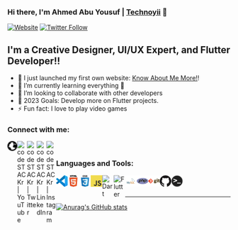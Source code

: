 ### Hi there, I'm Ahmed Abu Yousuf | [Technoyii][website] 👋

[![Website](https://img.shields.io/website?label=Technoyii.com&style=for-the-badge&url=https%3A%2F%2Ftechnoyii.com)](https://technoyii.com/)
[![Twitter Follow](https://img.shields.io/twitter/follow/Ahmad07Yousuf?color=1DA1F2&logo=twitter&style=for-the-badge)](https://twitter.com/ahmad07yousuf)

## I'm a Creative Designer, UI/UX Expert, and Flutter Developer!!

- 🔭 I just launched my first own website: [Know About Me More!][mywebsite]!
- 🌱 I’m currently learning everything 🤣
- 👯 I’m looking to collaborate with other developers
- 🥅 2023 Goals: Develop more on Flutter projects.
- ⚡ Fun fact: I love to play video games

### Connect with me:

[<img align="left" alt="ahmed-yousuf.com" width="22px" src="https://raw.githubusercontent.com/iconic/open-iconic/master/svg/globe.svg" />][website]
[<img align="left" alt="codeSTACKr | YouTube" width="22px" src="https://cdn.jsdelivr.net/npm/simple-icons@v3/icons/youtube.svg" />][youtube]
[<img align="left" alt="codeSTACKr | Twitter" width="22px" src="https://cdn.jsdelivr.net/npm/simple-icons@v3/icons/twitter.svg" />][twitter]
[<img align="left" alt="codeSTACKr | LinkedIn" width="22px" src="https://cdn.jsdelivr.net/npm/simple-icons@v3/icons/linkedin.svg" />][linkedin]
[<img align="left" alt="codeSTACKr | Instagram" width="22px" src="https://cdn.jsdelivr.net/npm/simple-icons@v3/icons/instagram.svg" />][instagram]

<br />

### Languages and Tools:

[<img align="left" alt="Visual Studio Code" width="26px" src="https://raw.githubusercontent.com/github/explore/80688e429a7d4ef2fca1e82350fe8e3517d3494d/topics/visual-studio-code/visual-studio-code.png" />][webdevplaylist]
[<img align="left" alt="HTML5" width="26px" src="https://raw.githubusercontent.com/github/explore/80688e429a7d4ef2fca1e82350fe8e3517d3494d/topics/html/html.png" />][webdevplaylist]
[<img align="left" alt="CSS3" width="26px" src="https://raw.githubusercontent.com/github/explore/80688e429a7d4ef2fca1e82350fe8e3517d3494d/topics/css/css.png" />][cssplaylist]
[<img align="left" alt="JavaScript" width="26px" src="https://raw.githubusercontent.com/github/explore/80688e429a7d4ef2fca1e82350fe8e3517d3494d/topics/javascript/javascript.png" />][jsplaylist]
[<img align="left" alt="Dart" width="26px" src="https://avatars.githubusercontent.com/u/1609975?s=200&v=4" />][webdevplaylist]
[<img align="left" alt="Flutter" width="26px" src="https://avatars.githubusercontent.com/u/14101776?s=200&v=4" />][webdevplaylist]
[<img align="left" alt="MySQL" width="26px" src="https://raw.githubusercontent.com/github/explore/80688e429a7d4ef2fca1e82350fe8e3517d3494d/topics/mysql/mysql.png" />][webdevplaylist]
[<img align="left" alt="PHP" width="26px" src="https://raw.githubusercontent.com/github/explore/ccc16358ac4530c6a69b1b80c7223cd2744dea83/topics/php/php.png" />][webdevplaylist]
[<img align="left" alt="Git" width="26px" src="https://raw.githubusercontent.com/github/explore/80688e429a7d4ef2fca1e82350fe8e3517d3494d/topics/git/git.png" />][webdevplaylist]
[<img align="left" alt="GitHub" width="26px" src="https://raw.githubusercontent.com/github/explore/78df643247d429f6cc873026c0622819ad797942/topics/github/github.png" />][webdevplaylist]
[<img align="left" alt="Terminal" width="26px" src="https://raw.githubusercontent.com/github/explore/80688e429a7d4ef2fca1e82350fe8e3517d3494d/topics/terminal/terminal.png" />][webdevplaylist]

<br />
<br />

---
[![Anurag's GitHub stats](https://github-readme-stats.vercel.app/api?username=ahmed07yousuf)](https://github.com/anuraghazra/github-readme-stats)



[website]: https://technoyii.com
[mywebsite]: https://ahmed-yousuf.com
[twitter]: https://twitter.com/ahmad07yousuf
[youtube]: https://www.youtube.com/channel/UCK1Ec-uL9dVeWwpCPsS4ysw
[instagram]: https://www.instagram.com/ahmad07yousuf
[linkedin]: https://www.linkedin.com/in/ahmad-yousuf
[webdevplaylist]: https://ahmed-yousuf.com
[jsplaylist]: https://ahmed-yousuf.com
[cssplaylist]: https://ahmed-yousuf.com
[reactplaylist]: https://ahmed-yousuf.com
